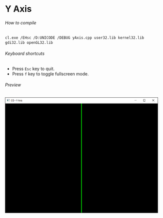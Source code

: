 Y Axis
======

###### How to compile

```
cl.exe /EHsc /D:UNICODE /DEBUG yAxis.cpp user32.lib kernel32.lib gdi32.lib openGL32.lib
```

###### Keyboard shortcuts
- Press ```Esc``` key to quit.
- Press ```f``` key to toggle fullscreen mode.

###### Preview
![yAxis][yAxis-image]

<!-- Image declaration -->

[yAxis-image]: ./preview/yAxis.png "Y Axis"
